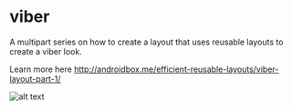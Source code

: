 # viber
A multipart series on how to create a layout that uses reusable layouts to create a viber look.

Learn more here http://androidbox.me/efficient-reusable-layouts/viber-layout-part-1/

![alt text](https://github.com/steve1rm/viber/blob/part6/completed.jpg "screenshot of viber")

